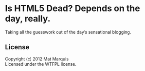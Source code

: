 # Is HTML5 Dead? Depends on the day, really.

Taking all the guesswork out of the day’s sensational blogging.

## License
Copyright (c) 2012 Mat Marquis  
Licensed under the WTFPL license.
